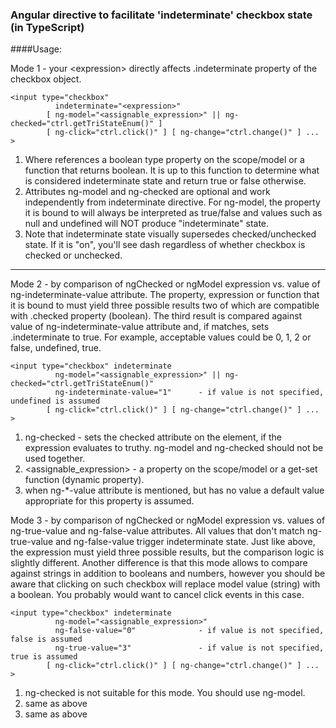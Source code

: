 ### Angular directive to facilitate 'indeterminate' checkbox state (in TypeScript)

####Usage:

 Mode 1 - your \<expression\> directly affects .indeterminate property of the checkbox object.

```
<input type="checkbox"
          indeterminate="<expression>"
        [ ng-model="<assignable_expression>" || ng-checked="ctrl.getTriStateEnum()" ]
        [ ng-click="ctrl.click()" ] [ ng-change="ctrl.change()" ] ... >
```
 1. Where <expression> references a boolean type property on the scope/model or a function that returns boolean.
    It is up to this function to determine what is considered indeterminate state and return true or false otherwise.
 2. Attributes ng-model and ng-checked are optional and work independently from indeterminate directive.
    For ng-model, the property it is bound to will always be interpreted as true/false and values such as null and
    undefined will NOT produce "indeterminate" state.
 3. Note that indeterminate state visually supersedes checked/unchecked state. If it is "on", you'll see dash regardless
    of whether checkbox is checked or unchecked.

---

 Mode 2 - by comparison of ngChecked or ngModel expression vs. value of ng-indeterminate-value attribute.
          The property, expression or function that it is bound to must yield three possible results two of which
          are compatible with .checked property (boolean). The third result is compared against value of
          ng-indeterminate-value attribute and, if matches, sets .indeterminate to true.
          For example, acceptable values could be 0, 1, 2 or false, undefined, true.
```
<input type="checkbox" indeterminate
          ng-model="<assignable_expression>" || ng-checked="ctrl.getTriStateEnum()"
          ng-indeterminate-value="1"      - if value is not specified, undefined is assumed
        [ ng-click="ctrl.click()" ] [ ng-change="ctrl.change()" ] ... >
```

 1. ng-checked - sets the checked attribute on the element, if the expression evaluates to truthy.
    ng-model and ng-checked should not be used together.
 2. <assignable_expression> - a property on the scope/model or a get-set function (dynamic property).
 3. when ng-*-value attribute is mentioned, but has no value a default value appropriate for this property is assumed.

 Mode 3 - by comparison of ngChecked or ngModel expression vs. values of ng-true-value and ng-false-value attributes.
          All values that don't match ng-true-value and ng-false-value trigger indeterminate state.
          Just like above, the expression must yield three possible results, but the comparison logic is slightly
          different. Another difference is that this mode allows to compare against strings in addition to booleans
          and numbers, however you should be aware that clicking on such checkbox will replace model value (string)
          with a boolean. You probably would want to cancel click events in this case.

```
<input type="checkbox" indeterminate
          ng-model="<assignable_expression>"
          ng-false-value="0"              - if value is not specified, false is assumed
          ng-true-value="3"               - if value is not specified, true is assumed
        [ ng-click="ctrl.click()" ] [ ng-change="ctrl.change()" ] ... >
```

 1. ng-checked is not suitable for this mode. You should use ng-model.
 2. same as above
 3. same as above
 
